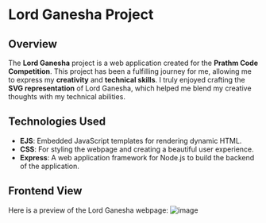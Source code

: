 # Lord Ganesha Project


## Overview

The **Lord Ganesha** project is a web application created for the **Prathm Code Competition**. This project has been a fulfilling journey for me, allowing me to express my **creativity** and **technical skills**. I truly enjoyed crafting the **SVG representation** of Lord Ganesha, which helped me blend my creative thoughts with my technical abilities.

## Technologies Used

- **EJS**: Embedded JavaScript templates for rendering dynamic HTML.
- **CSS**: For styling the webpage and creating a beautiful user experience.
- **Express**: A web application framework for Node.js to build the backend of the application.

## Frontend View

Here is a preview of the Lord Ganesha webpage:
![image](https://github.com/user-attachments/assets/34103494-fd54-41e0-9231-e31ee45b8b46)



